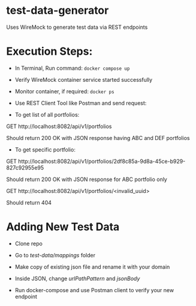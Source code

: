 # test-data-generator
Uses WireMock to generate test data via REST endpoints


# Execution Steps:

* In Terminal, Run command:
`docker compose up`

* Verify WireMock container service started successfully

* Monitor container, if required:
`docker ps`

* Use REST Client Tool like Postman and send request:

* To get list of all portfolios:

GET http://localhost:8082/api/v1/portfolios

Should return 200 OK with JSON response having ABC and DEF portfolios

* To get specific portfolio:

GET http://localhost:8082/api/v1/portfolios/2df8c85a-9d8a-45ce-b929-827c92955e95

Should return 200 OK with JSON response for ABC portfolio only

GET http://localhost:8082/api/v1/portfolios/<invalid_uuid>

Should return 404

# Adding New Test Data

* Clone repo
* Go to *test-data/mappings* folder
* Make copy of existing json file and rename it with your domain
* Inside JSON, change *urlPathPattern* and *jsonBody*

* Run docker-compose and use Postman client to verify your new endpoint
